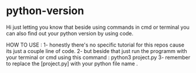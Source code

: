 # python-version
Hi just letting you know that beside using commands in cmd or terminal you can also find out your python version by using code.

HOW TO USE :
1- honestly there's no specific tutorial for this repos cause its just a couple line of code.
2- but beside that just run the programm with your terminal or cmd using this command :
  python3 project.py
3- remember to replace the [project.py] with your python file name .
